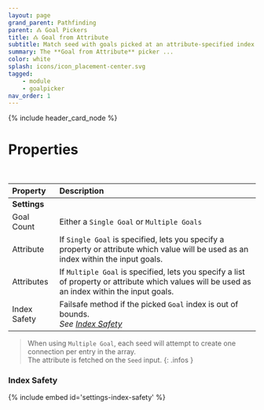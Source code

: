 ```yaml
---
layout: page
grand_parent: Pathfinding
parent: 🝓 Goal Pickers
title: 🝓 Goal from Attribute
subtitle: Match seed with goals picked at an attribute-specified index.
summary: The **Goal from Attribute** picker ...
color: white
splash: icons/icon_placement-center.svg
tagged: 
    - module
    - goalpicker
nav_order: 1
---
```


{% include header_card_node %}

# Properties
<br>

| Property       | Description          |
|:-------------|:------------------|
|**Settings**||
| Goal Count           | Either a `Single Goal` or `Multiple Goals` |
| Attribute           | If `Single Goal` is specified, lets you specify a property or attribute which value will be used as an index within the input goals. |
| Attributes           | If `Multiple Goal` is specified, lets you specify a list of property or attribute which values will be used as an index within the input goals. |
| Index Safety           | Failsafe method if the picked `Goal` index is out of bounds.<br>*See [Index Safety](#index-safety)* |

>When using `Multiple Goal`, each seed will attempt to create one connection per entry in the array.  
>The attribute is fetched on the `Seed` input.
{: .infos } 

### Index Safety
{% include embed id='settings-index-safety' %}
